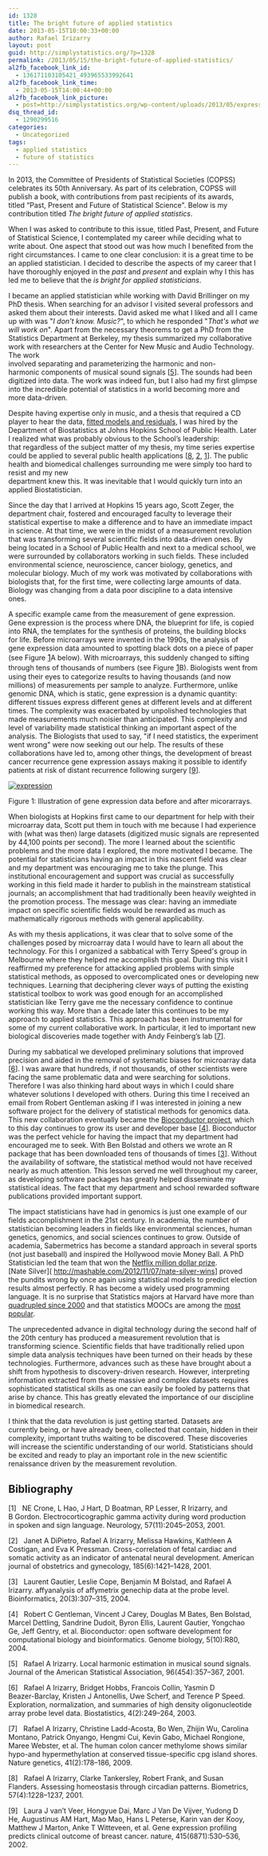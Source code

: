 ```yaml
---
id: 1328
title: The bright future of applied statistics
date: 2013-05-15T10:00:33+00:00
author: Rafael Irizarry
layout: post
guid: http://simplystatistics.org/?p=1328
permalink: /2013/05/15/the-bright-future-of-applied-statistics/
al2fb_facebook_link_id:
  - 136171103105421_493965533992641
al2fb_facebook_link_time:
  - 2013-05-15T14:00:44+00:00
al2fb_facebook_link_picture:
  - post=http://simplystatistics.org/wp-content/uploads/2013/05/expression.jpg
dsq_thread_id:
  - 1290299516
categories:
  - Uncategorized
tags:
  - applied statistics
  - future of statistics
---
```


In 2013, the Committee of Presidents of Statistical Societies (COPSS) celebrates its 50th Anniversary. As part of its celebration, COPSS will publish a book, with contributions from past recipients of its awards, titled “Past, Present and Future of Statistical Science". Below is my contribution titled _The bright future of applied statistics_.


When I was asked to contribute to this issue, titled Past, Present, and Future of Statistical Science, I contemplated my career while deciding what to write about. One aspect that stood out was how much I benefited from the right circumstances. I came to one clear conclusion: it is a great time to be an applied statistician. I decided to describe the aspects of my career that I have thoroughly enjoyed in the 
_past_ and _present_ and explain why I this has led me to believe that the _is bright for applied statisticians_. 


I became an applied statistician while working with David Brillinger on my PhD thesis. When searching for an advisor I visited several professors and asked them about their interests. David asked me what I liked and all I came up with was "_I don't know. Music?_", to which he responded "_That's what we will work on_". Apart from the necessary theorems to get a PhD from the Statistics Department at Berkeley, my thesis summarized my collaborative work with researchers at the Center for New Music and Audio Technology. The work<br /> involved separating and parameterizing the harmonic and non-harmonic components of musical sound signals [<a href="#Xirizarry2001local">5</a>]. The sounds had been digitized into data. The work was indeed fun, but I also had my first glimpse into the incredible potential of statistics in a world becoming more and more data-driven. 

  Despite having expertise only in music, and a thesis that required a CD player to hear the data, [fitted models and residuals](http://www.biostat.jhsph.edu/~ririzarr/Demo/index.html), I was hired by the Department of Biostatistics at Johns Hopkins School of Public Health. Later I realized what was probably obvious to the School’s leadership: that regardless of the subject matter of my thesis, my time series expertise could be applied to several public health applications [<a href="#Xirizarry2001assessing">8</a>, <a href="#Xdipietro2001cross">2</a>, <a href="#Xcrone2001electrocorticographic">1</a>]. The public health and biomedical challenges surrounding me were simply too hard to resist and my new<br /> department knew this. It was inevitable that I would quickly turn into an applied Biostatistician. <!--l. 60-->

  Since the day that I arrived at Hopkins 15 years ago, Scott Zeger, the department chair, fostered and encouraged faculty to leverage their statistical expertise to make a difference and to have an immediate impact in science. At that time, we were in the midst of a measurement revolution that was transforming several scientific fields into data-driven ones. By being located in a School of Public Health and next to a medical school, we were surrounded by collaborators working in such fields. These included environmental science, neuroscience, cancer biology, genetics, and molecular biology. Much of my work was motivated by collaborations with biologists that, for the first time, were collecting large amounts of data. Biology was changing from a data poor discipline to a data intensive<br /> ones.<br /> <!--l. 75-->

  A specific example came from the measurement of gene expression. Gene expression is the process where DNA, the blueprint for life, is copied into RNA, the templates for the synthesis of proteins, the building blocks for life. Before microarrays were invented in the 1990s, the analysis of gene expression data amounted to spotting black dots on a piece of paper (see Figure <a style="font-size: 16px;" href="#x1-10011">1</a>A below). With microarrays, this suddenly changed to sifting through tens of thousands of numbers (see Figure <a style="font-size: 16px;" href="#x1-10011">1</a>B). Biologists went from using their eyes to categorize results to having thousands (and now millions) of measurements per sample to analyze. Furthermore, unlike genomic DNA, which is static, gene expression is a dynamic quantity: different tissues express different genes at different levels and at different times. The complexity was exacerbated by unpolished technologies that made measurements much noisier than anticipated. This complexity and level of variability made statistical thinking an important aspect of the analysis. The Biologists that used to say, "if I need statistics, the experiment went wrong" were now seeking out our help. The results of these collaborations have led to, among other things, the development of breast cancer recurrence gene expression assays making it possible to identify patients at risk of distant recurrence following surgery [<a href="#Xvan2002gene">9</a>].

<div class="figure" style="text-align: left;">
  <p class="noindent">
    <a href="http://simplystatistics.org/2013/05/15/the-bright-future-of-applied-statistics/expression/" rel="attachment wp-att-1329"><img class="alignnone size-full wp-image-1329" alt="expression" src="http://simplystatistics.org/wp-content/uploads/2013/05/expression.jpg"/></a>
  </p>
  <div class="caption">
    Figure 1: Illustration of gene expression data before and after micorarrays.
  </div>
</div>

  When biologists at Hopkins first came to our department for help with their  microarray data, Scott put them in touch with me because I had experience with (what was then) large datasets (digitized music signals are represented by 44,100 points per second). The more I learned about the scientific problems and the more data I explored, the more motivated I became. The potential for statisticians having an impact in this nascent field was clear and my department was encouraging me to take the plunge. This institutional encouragement and support was crucial as successfully working in this field made it harder to publish in the mainstream statistical journals; an accomplishment that had traditionally been heavily weighted in the promotion process. The message was clear: having an immediate impact on specific scientific fields would be rewarded as much as mathematically rigorous methods with general applicability.

  As with my thesis applications, it was clear that to solve some of the challenges posed by microarray data I would have to learn all about the technology. For this I organized a sabbatical with Terry Speed's group in Melbourne where they helped me accomplish this goal. During this visit I reaffirmed my preference for attacking applied problems with simple statistical methods, as opposed to overcomplicated ones or developing new techniques. Learning that deciphering clever ways of putting the existing statistical toolbox to work was good enough for an accomplished statistician like Terry gave me the necessary confidence to continue working this way. More than a decade later this continues to be my approach to applied statistics. This approach has been instrumental for some of my current collaborative work. In particular, it led to important new biological discoveries made together with Andy Feinberg’s lab [<a href="#Xirizarry2009human">7</a>].

  During my sabbatical we developed preliminary solutions that improved precision and aided in the removal of systematic biases for microarray data [<a href="#Xirizarry2003exploration">6</a>]. I was aware that hundreds, if not thousands, of other scientists were facing the same problematic data and were searching for solutions. Therefore I was also thinking hard about ways in which I could share whatever solutions I developed with others. During this time I received an email from Robert Gentleman asking if I was interested in joining a new software project for the delivery of statistical methods for genomics data. This new collaboration eventually became the [Bioconductor project](http://www.bioconductor.org), which to this day continues to grow its user and developer base [<a href="#Xgentleman2004bioconductor">4</a>]. Bioconductor was the perfect vehicle for having the impact that my department had encouraged me to seek. With Ben Bolstad and others we wrote an R package that has been downloaded tens of thousands of times [<a href="#Xgautier2004affy">3</a>]. Without the availability of software, the statistical method would not have received nearly as much attention. This lesson served me well throughout my career, as developing software packages has greatly helped disseminate my statistical ideas. The fact that my department and school rewarded software publications provided important support. 

  The impact statisticians have had in genomics is just one example of our fields accomplishment in the 21st century. In academia, the number of statistician becoming leaders in fields like environmental sciences, human genetics, genomics, and social sciences continues to grow. Outside of academia, Sabermetrics has become a standard approach in several sports (not just baseball) and inspired the Hollywood movie Money Ball. A PhD Statistician led the team that won the [Netflix million dollar prize](http://www.netflixprize.com). [Nate Silver]( http://mashable.com/2012/11/07/nate-silver-wins] proved the pundits wrong by once again using statistical models to predict election results almost perfectly. R has become a widely used programming language. It is no surprise that Statistics majors at Harvard have more than [quadrupled since 2000](http://nesterko.com/visuals/statconcpred2012-with-dm/) and that statistics MOOCs are among the [most popular](http://edudemic.com/2012/12/the-11-most-popular-open-online-courses/).

  The unprecedented advance in digital technology during the second half of the 20th century has produced a measurement revolution that is transforming science. Scientific fields that have traditionally relied upon simple data analysis techniques have been turned on their heads by these technologies. Furthermore, advances such as these have brought about a shift from hypothesis to discovery-driven research. However, interpreting information extracted from these massive and complex datasets requires sophisticated statistical skills as one can easily be fooled by patterns that arise by chance. This has greatly elevated the importance of our discipline in biomedical research. <!--l. 186-->

  I think that the data revolution is just getting started. Datasets are currently being, or have already been, collected that contain, hidden in their complexity, important truths waiting to be discovered. These discoveries will increase the scientific understanding of our world. Statisticians should be excited and ready to play an important role in the new scientific renaissance driven by the measurement revolution.

<h2 class="likechapterHead" style="text-align: left;">
  <a id="x1-20001"></a>Bibliography
</h2>

<div class="thebibliography">
  <p class="bibitem" style="text-align: left;">
    [1]   <a id="Xcrone2001electrocorticographic"></a>NE Crone, L Hao, J Hart, D Boatman, RP Lesser, R Irizarry, and<br /> B Gordon. Electrocorticographic gamma activity during word production<br /> in spoken and sign language. Neurology, 57(11):2045–2053, 2001.
  </p>
  
  <p class="bibitem" style="text-align: left;">
    [2]   <a id="Xdipietro2001cross"></a>Janet A DiPietro, Rafael A Irizarry, Melissa Hawkins, Kathleen A<br /> Costigan, and Eva K Pressman. Cross-correlation of fetal cardiac and<br /> somatic activity as an indicator of antenatal neural development. American<br /> journal of obstetrics and gynecology, 185(6):1421–1428, 2001.
  </p>
  
  <p class="bibitem" style="text-align: left;">
    [3]   <a id="Xgautier2004affy"></a>Laurent Gautier, Leslie Cope, Benjamin M Bolstad, and Rafael A<br /> Irizarry. affyanalysis of affymetrix genechip data at the probe level.<br /> Bioinformatics, 20(3):307–315, 2004.
  </p>
  
  <p class="bibitem" style="text-align: left;">
    [4]   <a id="Xgentleman2004bioconductor"></a>Robert C Gentleman, Vincent J Carey, Douglas M Bates, Ben Bolstad,<br /> Marcel Dettling, Sandrine Dudoit, Byron Ellis, Laurent Gautier, Yongchao<br /> Ge, Jeff Gentry, et al. Bioconductor: open software development for<br /> computational biology and bioinformatics. Genome biology, 5(10):R80, 2004.
  </p>
  
  <p class="bibitem" style="text-align: left;">
    [5]   <a id="Xirizarry2001local"></a>Rafael A Irizarry. Local harmonic estimation in musical sound signals.<br /> Journal of the American Statistical Association, 96(454):357–367, 2001.
  </p>
  
  <p class="bibitem" style="text-align: left;">
    [6]   <a id="Xirizarry2003exploration"></a>Rafael A Irizarry, Bridget Hobbs, Francois Collin, Yasmin D<br /> Beazer-Barclay, Kristen J Antonellis, Uwe Scherf, and Terence P Speed.<br /> Exploration, normalization, and summaries of high density oligonucleotide<br /> array probe level data. Biostatistics, 4(2):249–264, 2003.
  </p>
  
  <p class="bibitem" style="text-align: left;">
    [7]   <a id="Xirizarry2009human"></a>Rafael A Irizarry, Christine Ladd-Acosta, Bo Wen, Zhijin Wu, Carolina<br /> Montano, Patrick Onyango, Hengmi Cui, Kevin Gabo, Michael Rongione,<br /> Maree Webster, et al. The human colon cancer methylome shows similar<br /> hypo-and hypermethylation at conserved tissue-specific cpg island shores.<br /> Nature genetics, 41(2):178–186, 2009.
  </p>
  
  <p class="bibitem" style="text-align: left;">
    [8]   <a id="Xirizarry2001assessing"></a>Rafael A Irizarry, Clarke Tankersley, Robert Frank, and Susan<br /> Flanders. Assessing homeostasis through circadian patterns. Biometrics,<br /> 57(4):1228–1237, 2001.
  </p>
  
  <p class="bibitem" style="text-align: left;">
    [9]   <a id="Xvan2002gene"></a>Laura J van’t Veer, Hongyue Dai, Marc J Van De Vijver, Yudong D<br /> He, Augustinus AM Hart, Mao Mao, Hans L Peterse, Karin van der Kooy,<br /> Matthew J Marton, Anke T Witteveen, et al. Gene expression profiling<br /> predicts clinical outcome of breast cancer. nature, 415(6871):530–536, 2002.
  </p>
</div>